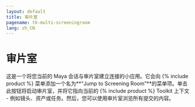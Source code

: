 ```yaml
---
layout: default
title: 审片室
pagename: tk-multi-screeningroom
lang: zh_CN
---
```


# 审片室

这是一个将您当前的 Maya 会话与审片室建立连接的小应用。它会向 {% include product %} 菜单添加一个名为**“Jump to Screening Room”**的菜单项。单击此按钮将启动审片室，并将它指向当前的 {% include product %} Toolkit 上下文 - 例如镜头、资产或任务。然后，您可以使用审片室浏览所有提交的内容。

